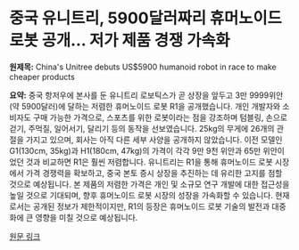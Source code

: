 # 중국 유니트리, 5900달러짜리 휴머노이드 로봇 공개… 저가 제품 경쟁 가속화

**원제목:** China's Unitree debuts US$5900 humanoid robot in race to make cheaper products

**요약:** 중국 항저우에 본사를 둔 유니트리 로보틱스가 곧 상장을 앞두고 3만 9999위안(약 5900달러)에 달하는 저렴한 휴머노이드 로봇 R1을 공개했습니다.  개인 개발자와 소비자도 구매 가능한 가격으로,  스포츠를 위한 로봇이라는 점을 강조하며 텀블링, 손으로 걷기, 주먹질, 일어서기, 달리기 등의 동작을 선보였습니다.  25kg의 무게에 26개의 관절을 가지고 있으며,  회사는 아직 다른 세부 사양을 공개하지 않았습니다.  이전 모델인 G1(130cm, 35kg)과 H1(180cm, 47kg)의 가격이 각각 9만 9천 위안과 65만 위안이었던 것과 비교하면 R1은 훨씬 저렴합니다.  유니트리는 R1을 통해 휴머노이드 로봇 시장에서 가격 경쟁력을 확보하고, 중국 본토 증시 상장을 추진하는 데 유리한 고지를 점할 것으로 예상됩니다.  본 제품의 저렴한 가격은 개인 및 소규모 연구 개발에 대한 접근성을 높일 것으로 기대되며, 향후 휴머노이드 로봇 시장의 성장을 가속화할 수 있습니다.  현재로서는 공개된 정보가 제한적이지만, R1의 등장은 휴머노이드 로봇 기술의 발전과 대중화에 큰 영향을 미칠 것으로 예상됩니다.

[원문 링크](https://www.scmp.com/tech/tech-trends/article/3319637/chinas-unitree-debuts-us5900-humanoid-robot-race-make-cheaper-products)
